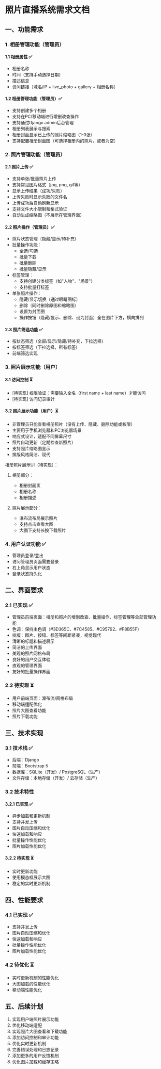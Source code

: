 # 照片直播系统需求文档

## 一、功能需求

### 1. 相册管理功能（管理员）
#### 1.1 相册属性 ✅
- 相册名称
- 时间（支持手动选择日期）
- 描述信息
- 访问链接（域名/IP + live_photo + gallery + 相册名称）

#### 1.2 相册管理功能（管理员）✅
- 支持创建多个相册
- 支持在PC/移动端进行增删改查操作
- 支持通过Django admin后台管理
- 相册列表展示与搜索
- 相册封面显示已上传的照片缩略图（1-3张）
- 支持配置相册封面图（可选择相册内的照片，或者为空）

### 2. 照片管理功能（管理员）
#### 2.1 照片上传 ✅
- 支持单张/批量照片上传
- 支持常见图片格式（jpg, png, gif等）
- 显示上传结果（成功/失败）
- 上传失败时显示失败的文件名
- 上传成功后自动刷新显示
- 支持文件大小限制和格式验证
- 自动生成缩略图（不展示在管理界面）

#### 2.2 照片操作（管理员）✅
- 照片状态管理（隐藏/显示/待补充）
- 批量操作功能：
  - 全选/勾选
  - 批量下载
  - 批量删除
  - 批量隐藏/显示
- 标签管理：
  - 支持创建分类标签（如"人物"、"场景"）
  - 支持批量打标签
- 单张照片操作：
  - 隐藏/显示切换（通过眼睛图标）
  - 删除（同时删除原图和缩略图）
  - 设置为封面图
  - 操作按钮（隐藏/显示、删除、设为封面）全在图片下方，横向排列

#### 2.3 照片筛选功能 ✅
- 按状态筛选（全部/显示/隐藏/待补充，下拉选择）
- 按标签筛选（下拉选择，所有标签）
- 前端筛选实现

### 3. 照片展示功能（用户）
#### 3.1 访问控制 ⏳
- [待实现] 权限验证：需要输入全名（first name + last name）才能访问
- [待实现] 访问记录审计

#### 3.2 照片展示功能（用户）⏳
- 非管理员只能查看相册照片（没有上传、隐藏、删除功能或权限）
- 主要用于手机浏览器和PC浏览器场景
- 响应式设计，适配不同屏幕尺寸
- 照片自动更新（定期检查新照片）
- 支持照片缩略图显示
- 排版风格简洁、现代

相册照片展示UI（待实现）：
1. 相册部分：
   - 相册封面页
   - 相册名称
   - 相册描述

2. 照片展示部分：
   - 瀑布流布局展示照片
   - 支持点击查看大图
   - 大图下支持长按下载照片

### 4. 用户认证功能 ✅
- 管理员登录/登出
- 访问管理员页面需要登录
- 右上角显示用户状态
- 登录状态持久化

## 二、界面要求
### 2.1 已实现 ✅
- 管理员前端页面：相册和照片的增删改查、批量操作、标签管理等全部管理功能
- 色调：保持主色调（#3D365C、#7C4585、#C95792、#F8B55F）
- 排版：图片、按钮、标签等间距紧凑，视觉现代
- 清晰的标题和描述展示
- 简洁的上传界面
- 美观的照片网格布局
- 良好的用户交互体验
- 直观的管理界面
- 友好的批量操作界面

### 2.2 待实现 ⏳
- 用户前端页面：瀑布流/网格布局
- 移动端适配优化
- 照片大图查看功能
- 照片下载功能

## 三、技术实现
### 3.1 技术栈 ✅
- 后端：Django
- 前端：Bootstrap 5
- 数据库：SQLite（开发）/ PostgreSQL（生产）
- 文件存储：本地存储（开发）/ 云存储（生产）

### 3.2 技术特性
#### 3.2.1 已实现 ✅
- 异步加载和更新机制
- 支持并发上传
- 图片自动压缩和优化
- 快速加载和响应
- 批量操作性能优化
- 图片加载性能优化

#### 3.2.2 待实现 ⏳
- 实时更新功能
- 使用模态框展示大图
- 稳定的实时更新机制

## 四、性能要求
### 4.1 已实现 ✅
- 支持并发上传
- 图片自动压缩和优化
- 快速加载和响应
- 批量操作性能优化
- 图片加载性能优化

### 4.2 待优化 ⏳
- 实时更新机制的性能优化
- 大图加载的性能优化
- 移动端性能优化

## 五、后续计划
1. 实现用户端照片展示功能
2. 优化移动端适配
3. 实现照片大图查看和下载功能
4. 添加访问控制和审计功能
5. 优化实时更新机制
6. 完善错误处理和日志记录
7. 添加更多的用户反馈机制
8. 优化图片加载和缓存策略
